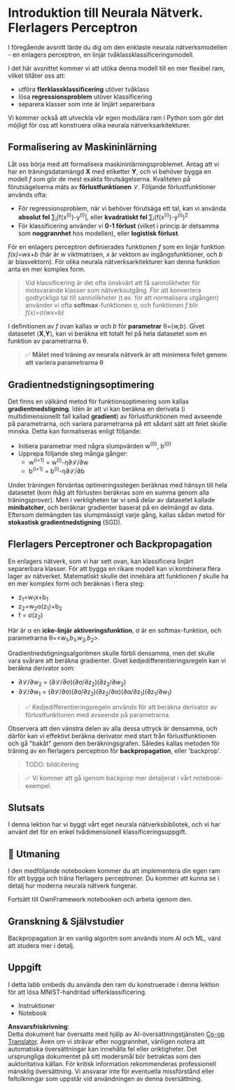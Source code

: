 <!--
CO_OP_TRANSLATOR_METADATA:
{
  "original_hash": "df98b2c59f87d8543135301e87969f70",
  "translation_date": "2025-05-20T02:20:48+00:00",
  "source_file": "15-rag-and-vector-databases/data/own_framework.md",
  "language_code": "sv"
}
-->
# Introduktion till Neurala Nätverk. Flerlagers Perceptron

I föregående avsnitt lärde du dig om den enklaste neurala nätverksmodellen - en enlagers perceptron, en linjär tvåklassklassificeringsmodell.

I det här avsnittet kommer vi att utöka denna modell till en mer flexibel ram, vilket tillåter oss att:

* utföra **flerklassklassificering** utöver tvåklass
* lösa **regressionsproblem** utöver klassificering
* separera klasser som inte är linjärt separerbara

Vi kommer också att utveckla vår egen modulära ram i Python som gör det möjligt för oss att konstruera olika neurala nätverksarkitekturer.

## Formalisering av Maskininlärning

Låt oss börja med att formalisera maskininlärningsproblemet. Antag att vi har en träningsdatamängd **X** med etiketter **Y**, och vi behöver bygga en modell *f* som gör de mest exakta förutsägelserna. Kvaliteten på förutsägelserna mäts av **förlustfunktionen** ℒ. Följande förlustfunktioner används ofta:

* För regressionsproblem, när vi behöver förutsäga ett tal, kan vi använda **absolut fel** ∑<sub>i</sub>|f(x<sup>(i)</sup>)-y<sup>(i)</sup>|, eller **kvadratiskt fel** ∑<sub>i</sub>(f(x<sup>(i)</sup>)-y<sup>(i)</sup>)<sup>2</sup>
* För klassificering använder vi **0-1 förlust** (vilket i princip är detsamma som **noggrannhet** hos modellen), eller **logistisk förlust**.

För en enlagers perceptron definierades funktionen *f* som en linjär funktion *f(x)=wx+b* (här är *w* viktmatrisen, *x* är vektorn av ingångsfunktioner, och *b* är biasvektorn). För olika neurala nätverksarkitekturer kan denna funktion anta en mer komplex form.

> Vid klassificering är det ofta önskvärt att få sannolikheter för motsvarande klasser som nätverksutgång. För att konvertera godtyckliga tal till sannolikheter (t.ex. för att normalisera utgången) använder vi ofta **softmax**-funktionen σ, och funktionen *f* blir *f(x)=σ(wx+b)*

I definitionen av *f* ovan kallas *w* och *b* för **parametrar** θ=⟨*w,b*⟩. Givet datasetet ⟨**X**,**Y**⟩, kan vi beräkna ett totalt fel på hela datasetet som en funktion av parametrarna θ.

> ✅ **Målet med träning av neurala nätverk är att minimera felet genom att variera parametrarna θ**

## Gradientnedstigningsoptimering

Det finns en välkänd metod för funktionsoptimering som kallas **gradientnedstigning**. Idén är att vi kan beräkna en derivata (i multidimensionellt fall kallad **gradient**) av förlustfunktionen med avseende på parametrarna, och variera parametrarna på ett sådant sätt att felet skulle minska. Detta kan formaliseras enligt följande:

* Initiera parametrar med några slumpvärden w<sup>(0)</sup>, b<sup>(0)</sup>
* Upprepa följande steg många gånger:
    - w<sup>(i+1)</sup> = w<sup>(i)</sup>-η∂ℒ/∂w
    - b<sup>(i+1)</sup> = b<sup>(i)</sup>-η∂ℒ/∂b

Under träningen förväntas optimeringsstegen beräknas med hänsyn till hela datasetet (kom ihåg att förlusten beräknas som en summa genom alla träningsprover). Men i verkligheten tar vi små delar av datasetet kallade **minibatcher**, och beräknar gradienter baserat på en delmängd av data. Eftersom delmängden tas slumpmässigt varje gång, kallas sådan metod för **stokastisk gradientnedstigning** (SGD).

## Flerlagers Perceptroner och Backpropagation

En enlagers nätverk, som vi har sett ovan, kan klassificera linjärt separerbara klasser. För att bygga en rikare modell kan vi kombinera flera lager av nätverket. Matematiskt skulle det innebära att funktionen *f* skulle ha en mer komplex form och beräknas i flera steg:
* z<sub>1</sub>=w<sub>1</sub>x+b<sub>1</sub>
* z<sub>2</sub>=w<sub>2</sub>α(z<sub>1</sub>)+b<sub>2</sub>
* f = σ(z<sub>2</sub>)

Här är α en **icke-linjär aktiveringsfunktion**, σ är en softmax-funktion, och parametrarna θ=<*w<sub>1</sub>,b<sub>1</sub>,w<sub>2</sub>,b<sub>2</sub>*>.

Gradientnedstigningsalgoritmen skulle förbli densamma, men det skulle vara svårare att beräkna gradienter. Givet kedjedifferentieringsregeln kan vi beräkna derivator som:

* ∂ℒ/∂w<sub>2</sub> = (∂ℒ/∂σ)(∂σ/∂z<sub>2</sub>)(∂z<sub>2</sub>/∂w<sub>2</sub>)
* ∂ℒ/∂w<sub>1</sub> = (∂ℒ/∂σ)(∂σ/∂z<sub>2</sub>)(∂z<sub>2</sub>/∂α)(∂α/∂z<sub>1</sub>)(∂z<sub>1</sub>/∂w<sub>1</sub>)

> ✅ Kedjedifferentieringsregeln används för att beräkna derivator av förlustfunktionen med avseende på parametrarna.

Observera att den vänstra delen av alla dessa uttryck är densamma, och därför kan vi effektivt beräkna derivator med start från förlustfunktionen och gå "bakåt" genom den beräkningsgrafen. Således kallas metoden för träning av en flerlagers perceptron för **backpropagation**, eller 'backprop'.

> TODO: bildcitering

> ✅ Vi kommer att gå igenom backprop mer detaljerat i vårt notebook-exempel.

## Slutsats

I denna lektion har vi byggt vårt eget neurala nätverksbibliotek, och vi har använt det för en enkel tvådimensionell klassificeringsuppgift.

## 🚀 Utmaning

I den medföljande notebooken kommer du att implementera din egen ram för att bygga och träna flerlagers perceptroner. Du kommer att kunna se i detalj hur moderna neurala nätverk fungerar.

Fortsätt till OwnFramework notebooken och arbeta igenom den.

## Granskning & Självstudier

Backpropagation är en vanlig algoritm som används inom AI och ML, värd att studera mer i detalj.

## Uppgift

I detta labb ombeds du använda den ram du konstruerade i denna lektion för att lösa MNIST-handritad sifferklassificering.

* Instruktioner
* Notebook

**Ansvarsfriskrivning**:  
Detta dokument har översatts med hjälp av AI-översättningstjänsten [Co-op Translator](https://github.com/Azure/co-op-translator). Även om vi strävar efter noggrannhet, vänligen notera att automatiska översättningar kan innehålla fel eller oriktigheter. Det ursprungliga dokumentet på sitt modersmål bör betraktas som den auktoritativa källan. För kritisk information rekommenderas professionell mänsklig översättning. Vi ansvarar inte för eventuella missförstånd eller feltolkningar som uppstår vid användningen av denna översättning.
